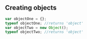 ## Creating objects

```javascript
var objectOne = {};
typeof objectOne; //returns 'object'
var objectTwo = new Object();
typeof objectTwo; //returns 'object'
```